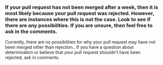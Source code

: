 <h3> If your pull request has not been merged after a week, then it is most likely because your pull request was rejected. However, there are instances where this is not the case. Look to see if there are any possibilities. If you are unsure, then feel free to ask in the comments.</h3>

   <p> Currently, there are no possibilities for why your pull request may have not been merged other than rejection.. If you have a question about determination or believe that your pull request shouldn't have been rejected, ask in comments. </p>

